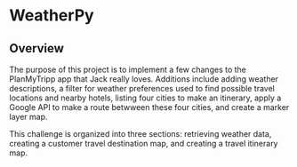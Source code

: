 # WeatherPy

## Overview
The purpose of this project is to implement a few changes to the PlanMyTripp app that Jack really loves. Additions include adding weather descriptions, a filter for weather preferences used to find possible travel locations and nearby hotels, listing four cities to make an itinerary, apply a Google API to make a route betwween these four cities, and create a marker layer map.  

This challenge is organized into three sections: retrieving weather data, creating a customer travel destination map, and creating a travel itinerary map. 



